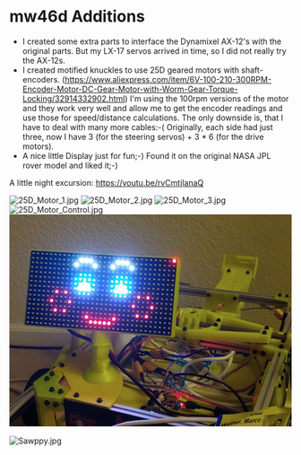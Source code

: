# mw46d Additions

* I created some extra parts to interface the Dynamixel AX-12's with the original parts. But my LX-17 servos arrived in time, so I did not really try the AX-12s.
* I created motified knuckles to use 25D geared motors with shaft-encoders.
(https://www.aliexpress.com/item/6V-100-210-300RPM-Encoder-Motor-DC-Gear-Motor-with-Worm-Gear-Torque-Locking/32914332902.html) I'm using the 100rpm versions of the motor
and they work very well and allow me to get the encoder readings and use those for speed/distance calculations. The only downside is, that I have to deal with many more
cables:-( Originally, each side had just three, now I have 3 (for the steering servos) + 3 * 6 (for the drive motors).
* A nice little Display just for fun;-) Found it on the original NASA JPL rover model and liked it;-)

A little night excursion: https://youtu.be/rvCmtjlanaQ

![25D_Motor_1.jpg](25D_Motor_1.jpg)
![25D_Motor_2.jpg](25D_Motor_2.jpg)
![25D_Motor_3.jpg](25D_Motor_3.jpg)
![25D_Motor_Control.jpg](25D_Motor_Control.jpg)
![Adafruit16x32Display.jpg](Adafruit16x32Display.jpg)

![Sawppy.jpg](Sawppy.jpg)
